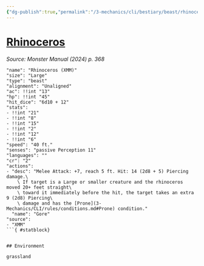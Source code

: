 ```yaml
---
{"dg-publish":true,"permalink":"/3-mechanics/cli/bestiary/beast/rhinoceros-xmm/","tags":["ttrpg-cli/compendium/src/5e/xmm","ttrpg-cli/monster/cr/2","ttrpg-cli/monster/environment/grassland","ttrpg-cli/monster/size/large","ttrpg-cli/monster/type/beast"],"created":"2025-02-22T12:02:28.113-05:00","updated":"2025-02-26T17:46:10.802-05:00"}
---
```


# [Rhinoceros](3-Mechanics/CLI/bestiary/beast/rhinoceros-xmm.md)
*Source: Monster Manual (2024) p. 368*  

```statblock
"name": "Rhinoceros (XMM)"
"size": "Large"
"type": "beast"
"alignment": "Unaligned"
"ac": !!int "13"
"hp": !!int "45"
"hit_dice": "6d10 + 12"
"stats":
- !!int "21"
- !!int "8"
- !!int "15"
- !!int "2"
- !!int "12"
- !!int "6"
"speed": "40 ft."
"senses": "passive Perception 11"
"languages": ""
"cr": "2"
"actions":
- "desc": "Melee Attack: +7, reach 5 ft. Hit: 14 (2d8 + 5) Piercing damage.\
    \ If target is a Large or smaller creature and the rhinoceros moved 20+ feet straight\
    \ toward it immediately before the hit, the target takes an extra 9 (2d8) Piercing\
    \ damage and has the [Prone](3-Mechanics/CLI/rules/conditions.md#Prone) condition."
  "name": "Gore"
"source":
- "XMM"
```{ #statblock}


## Environment

grassland